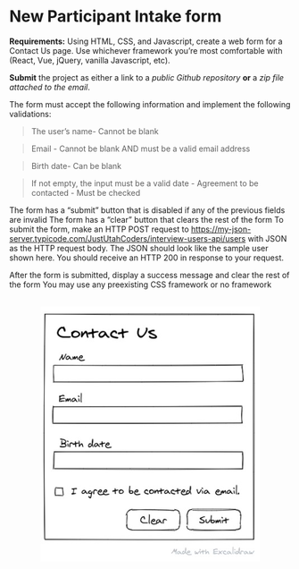 # New Participant Intake form

**Requirements:**
Using HTML, CSS, and Javascript, create a web form for a Contact Us page. Use whichever framework you’re most comfortable with (React, Vue, jQuery, vanilla Javascript, etc).

**Submit** the project as either a link to a _public Github repository_ **or** a _zip file attached to the email_.

The form must accept the following information and implement the following validations:

> The user’s name- Cannot be blank

> Email - Cannot be blank AND must be a valid email address

> Birth date- Can be blank

> If not empty, the input must be a valid date - Agreement to be contacted - Must be checked

The form has a “submit” button that is disabled if any of the previous fields are invalid
The form has a “clear” button that clears the rest of the form
To submit the form, make an HTTP POST request to https://my-json-server.typicode.com/JustUtahCoders/interview-users-api/users with JSON as the HTTP request body. The JSON should look like the sample user shown here. You should receive an HTTP 200 in response to your request.

After the form is submitted, display a success message and clear the rest of the form
You may use any preexisting CSS framework or no framework

<br>
<center>
<img src="public/form.jpg">
</center>
